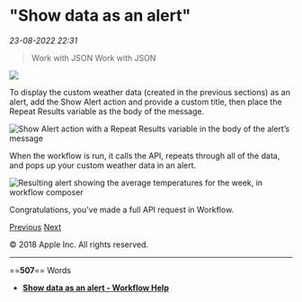 # "Show data as an alert"

*23-08-2022 22:31* 

> Work with JSON
Work with JSON

![](https://help.apple.com/workflow/en.lproj/GlobalArt/AppIconDefault_Workflow.png)

To display the custom weather data (created in the previous sections) as an alert, add the Show Alert action and provide a custom title, then place the Repeat Results variable as the body of the message.

![Show Alert action with a Repeat Results variable in the body of the alert’s message](https://help.apple.com/workflow/en.lproj/Art/S0172_Repeat06.png)

When the workflow is run, it calls the API, repeats through all of the data, and pops up your custom weather data in an alert.

![Resulting alert showing the average temperatures for the week, in workflow composer](https://help.apple.com/workflow/en.lproj/Art/S0137_APIFinal.png)

Congratulations, you’ve made a full API request in Workflow.

[Previous](https://help.apple.com/workflow/#/apd9ba41d21b) [Next](https://help.apple.com/workflow/#/apdaefa31a6b)

© 2018 Apple Inc. All rights reserved.
***

==**507**== Words

- **[Show data as an alert - Workflow Help](https://help.apple.com/workflow/#/apd9cf19a736)**